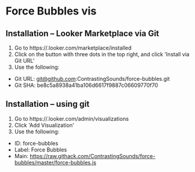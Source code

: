 # Force Bubbles vis

## Installation – Looker Marketplace via Git
1. Go to https://<YOUR-INSTANCE>.looker.com/marketplace/installed
2. Click on the button with three dots in the top right, and click 'Install via Git URL'
3. Use the following:
- Git URL: git@github.com:ContrastingSounds/force-bubbles.git
- Git SHA: be8c5a8938a41ba106d6617f9887c06609770f70

## Installation – using git
1. Go to https://<YOUR-INSTANCE>.looker.com/admin/visualizations
2. Click 'Add Visualization'
3. Use the following:
- ID: force-bubbles
- Label: Force Bubbles
- Main: https://raw.githack.com/ContrastingSounds/force-bubbles/master/force-bubbles.js


